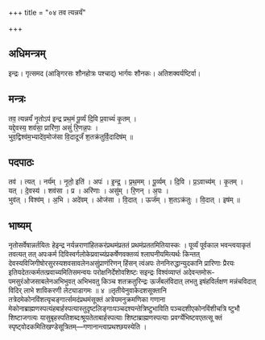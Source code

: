 +++
title = "०४ तव त्यन्नर्यं"

+++
## अधिमन्त्रम्
इन्द्रः। गृत्समद (आङ्गिरसः शौनहोत्रः पश्चाद्) भार्गवः शौनकः। अतिशक्वर्यष्टिर्वा।

## मन्त्रः
तव॒ त्यन्नर्यं॑ नृ॒तोऽप॑ इन्द्र प्रथ॒मं पू॒र्व्यं दि॒वि प्र॒वाच्यं॑ कृ॒तम् ।  
यद्दे॒वस्य॒ शव॑सा॒ प्रारि॑णा॒ असुं॑ रि॒णन्न॒पः ।  
भुव॒द्विश्व॑म॒भ्यादे॑व॒मोज॑सा वि॒दादूर्जं॑ श॒तक्र॑तुर्वि॒दादिष॑म् ॥

## पदपाठः
तव॑ । त्यत् । नर्य॑म् । नृ॒तो॒ इति॑ । अपः॑ । इ॒न्द्र॒ । प्र॒थ॒मम् । पू॒र्व्यम् । दि॒वि । प्र॒ऽवाच्य॑म् । कृ॒तम् ।  
यत् । दे॒वस्य॑ । शव॑सा । प्र । अरि॑णाः । असु॑म् । रि॒णन् । अ॒पः ।  
भुव॑त् । विश्व॑म् । अ॒भि । अदे॑वम् । ओज॑सा । वि॒दात् । ऊर्ज॑म् । श॒तऽक्र॑तुः । वि॒दात् । इष॑म् ॥

## भाष्यम्
नृतोसर्वेषान्नर्तयितः हेइन्द्र नर्यन्नराणांहितकरंप्रथमंप्रततं प्रथमंप्रततमितियास्कः । पूर्व्यं पूर्वकाल भवन्त्वयाकृतं तवत्यत् तत् अपःकर्म दिविस्वर्गलोकेप्रवाच्यंप्रकर्षेणवक्तव्यं श्लाघनीयमित्यर्थः किन्तत् देवस्यविजिगीषोरसुरस्यशवसावलेनअसुंप्राणंरिणन् हिंसन् त्वंअपः तेननिरुद्धान्युदकानि प्रारिणाः प्रैरयः इतियदेतत्कर्मतत्प्रवाच्यमितिसमन्वयः परोक्षनिर्देशोवशिष्टः सइन्द्रः विश्वंव्याप्तं अदेवन्तमोरू- पमसुरंओजसाबलेनअभिभुवत् अभिभवतु किञ्च शतक्रतुरिन्द्रः ऊर्जंबलंविदात् लभतु इषंहविर्लक्षण मन्नंचविदात् विदिर् लाभे शाविकरणी लेट्याडागमः ॥ ४ ॥तृतीयेनुवाकेदशसूक्तानि तत्रेदमेकोनविंशत्यृचङ्गार्त्समदंप्रथमंसूक्तं अत्रेयमनुक्रमणिका गणाना मेकोनाब्राह्मणस्पत्यंहबार्हस्पत्यास्तुदृष्टलिङ्गाःपञ्चदश्यन्तेत्रिष्टुभाविति पञ्चदशीएकोनविंशीचत्रि ष्टुभौ शिष्टाजगत्यः यासुबृहस्पतिशब्दःश्रूयतेताबार्हस्पत्याः शिष्टाब्राह्मणस्पत्याः प्रवर्ग्येभिष्टवएतत्सू क्तं स्पृष्ट्वोदकमितिखण्डेसूत्रितम्—गणानान्त्वाप्रथश्छयस्येति ।